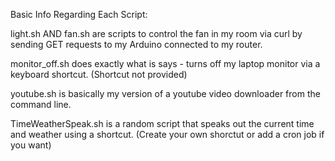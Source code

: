 Basic Info Regarding Each Script:

light.sh AND fan.sh are scripts to control the fan in my room via curl by sending GET requests to my Arduino connected to my router.

monitor_off.sh does exactly what is says - turns off my laptop monitor via a keyboard shortcut. (Shortcut not provided)

youtube.sh is basically my version of a youtube video downloader from the command line.

TimeWeatherSpeak.sh is a random script that speaks out the current time and weather using a shortcut. (Create your own shorctut or add a cron job if you want)
